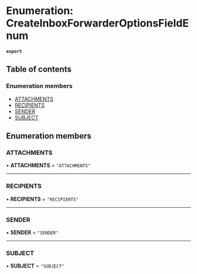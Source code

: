 # Enumeration: CreateInboxForwarderOptionsFieldEnum

**`export`**

## Table of contents

### Enumeration members

- [ATTACHMENTS](CreateInboxForwarderOptionsFieldEnum.md#attachments)
- [RECIPIENTS](CreateInboxForwarderOptionsFieldEnum.md#recipients)
- [SENDER](CreateInboxForwarderOptionsFieldEnum.md#sender)
- [SUBJECT](CreateInboxForwarderOptionsFieldEnum.md#subject)

## Enumeration members

### ATTACHMENTS

• **ATTACHMENTS** = `"ATTACHMENTS"`

___

### RECIPIENTS

• **RECIPIENTS** = `"RECIPIENTS"`

___

### SENDER

• **SENDER** = `"SENDER"`

___

### SUBJECT

• **SUBJECT** = `"SUBJECT"`

